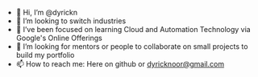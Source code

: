 - 👋 Hi, I’m @dyrickn
- 👀 I’m looking to switch industries
- 🌱 I’ve been focused on learning Cloud and Automation Technology via Google's Online Offerings
- 💞️ I’m looking for mentors or people to collaborate on small projects to build my portfolio
- 📫 How to reach me: Here on github or dyricknoor@gmail.com

<!---
dyrickn/dyrickn is a ✨ special ✨ repository because its `README.md` (this file) appears on your GitHub profile.
You can click the Preview link to take a look at your changes.
--->
